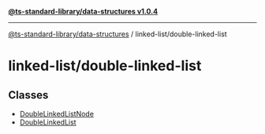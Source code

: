 [**@ts-standard-library/data-structures v1.0.4**](../../README.md)

***

[@ts-standard-library/data-structures](../../modules.md) / linked-list/double-linked-list

# linked-list/double-linked-list

## Classes

- [DoubleLinkedListNode](classes/DoubleLinkedListNode.md)
- [DoubleLinkedList](classes/DoubleLinkedList.md)
